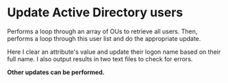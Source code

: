 # Update Active Directory users

Performs a loop through an array of OUs to retrieve all users.
Then, performs a loop through this user list and do the appropriate update.

Here I clear an attribute's value and update their logon name based on their full name.
I also output results in two text files to check for errors.

**Other updates can be performed.**
